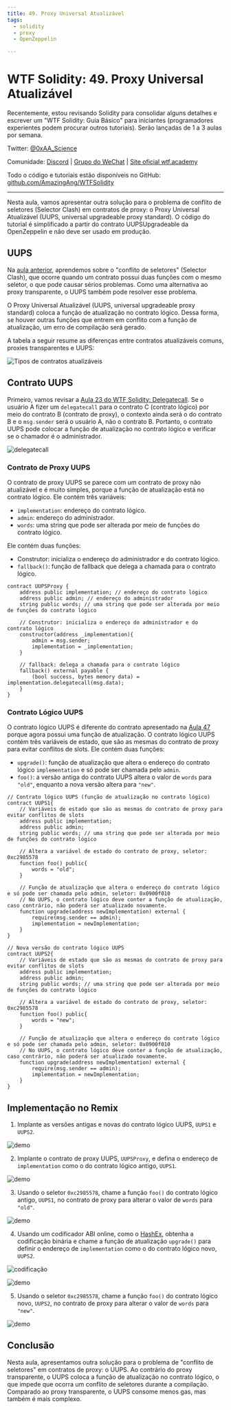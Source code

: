 ```yaml
---
title: 49. Proxy Universal Atualizável
tags:
  - solidity
  - proxy
  - OpenZeppelin

---
```


# WTF Solidity: 49. Proxy Universal Atualizável

Recentemente, estou revisando Solidity para consolidar alguns detalhes e escrever um "WTF Solidity: Guia Básico" para iniciantes (programadores experientes podem procurar outros tutoriais). Serão lançadas de 1 a 3 aulas por semana.

Twitter: [@0xAA_Science](https://twitter.com/0xAA_Science)

Comunidade: [Discord](https://discord.gg/5akcruXrsk) | [Grupo do WeChat](https://docs.google.com/forms/d/e/1FAIpQLSe4KGT8Sh6sJ7hedQRuIYirOoZK_85miz3dw7vA1-YjodgJ-A/viewform?usp=sf_link) | [Site oficial wtf.academy](https://wtf.academy)

Todo o código e tutoriais estão disponíveis no GitHub: [github.com/AmazingAng/WTFSolidity](https://github.com/AmazingAng/WTFSolidity)

-----

Nesta aula, vamos apresentar outra solução para o problema de conflito de seletores (Selector Clash) em contratos de proxy: o Proxy Universal Atualizável (UUPS, universal upgradeable proxy standard). O código do tutorial é simplificado a partir do contrato UUPSUpgradeable da OpenZeppelin e não deve ser usado em produção.

## UUPS

Na [aula anterior](../48_TransparentProxy/readme.md), aprendemos sobre o "conflito de seletores" (Selector Clash), que ocorre quando um contrato possui duas funções com o mesmo seletor, o que pode causar sérios problemas. Como uma alternativa ao proxy transparente, o UUPS também pode resolver esse problema.

O Proxy Universal Atualizável (UUPS, universal upgradeable proxy standard) coloca a função de atualização no contrato lógico. Dessa forma, se houver outras funções que entrem em conflito com a função de atualização, um erro de compilação será gerado.

A tabela a seguir resume as diferenças entre contratos atualizáveis comuns, proxies transparentes e UUPS:

![Tipos de contratos atualizáveis](./img/49-1.png)

## Contrato UUPS

Primeiro, vamos revisar a [Aula 23 do WTF Solidity: Delegatecall](../23_Delegatecall/readme.md). Se o usuário A fizer um `delegatecall` para o contrato C (contrato lógico) por meio do contrato B (contrato de proxy), o contexto ainda será o do contrato B e o `msg.sender` será o usuário A, não o contrato B. Portanto, o contrato UUPS pode colocar a função de atualização no contrato lógico e verificar se o chamador é o administrador.

![delegatecall](./img/49-2.png)

### Contrato de Proxy UUPS

O contrato de proxy UUPS se parece com um contrato de proxy não atualizável e é muito simples, porque a função de atualização está no contrato lógico. Ele contém três variáveis:
- `implementation`: endereço do contrato lógico.
- `admin`: endereço do administrador.
- `words`: uma string que pode ser alterada por meio de funções do contrato lógico.

Ele contém duas funções:

- Construtor: inicializa o endereço do administrador e do contrato lógico.
- `fallback()`: função de fallback que delega a chamada para o contrato lógico.

```solidity
contract UUPSProxy {
    address public implementation; // endereço do contrato lógico
    address public admin; // endereço do administrador
    string public words; // uma string que pode ser alterada por meio de funções do contrato lógico

    // Construtor: inicializa o endereço do administrador e do contrato lógico
    constructor(address _implementation){
        admin = msg.sender;
        implementation = _implementation;
    }

    // fallback: delega a chamada para o contrato lógico
    fallback() external payable {
        (bool success, bytes memory data) = implementation.delegatecall(msg.data);
    }
}
```

### Contrato Lógico UUPS

O contrato lógico UUPS é diferente do contrato apresentado na [Aula 47](../47_Upgrade/readme.md) porque agora possui uma função de atualização. O contrato lógico UUPS contém três variáveis de estado, que são as mesmas do contrato de proxy para evitar conflitos de slots. Ele contém duas funções:
- `upgrade()`: função de atualização que altera o endereço do contrato lógico `implementation` e só pode ser chamada pelo `admin`.
- `foo()`: a versão antiga do contrato UUPS altera o valor de `words` para `"old"`, enquanto a nova versão altera para `"new"`.

```solidity
// Contrato lógico UUPS (função de atualização no contrato lógico)
contract UUPS1{
    // Variáveis de estado que são as mesmas do contrato de proxy para evitar conflitos de slots
    address public implementation; 
    address public admin; 
    string public words; // uma string que pode ser alterada por meio de funções do contrato lógico

    // Altera a variável de estado do contrato de proxy, seletor: 0xc2985578
    function foo() public{
        words = "old";
    }

    // Função de atualização que altera o endereço do contrato lógico e só pode ser chamada pelo admin, seletor: 0x0900f010
    // No UUPS, o contrato lógico deve conter a função de atualização, caso contrário, não poderá ser atualizado novamente.
    function upgrade(address newImplementation) external {
        require(msg.sender == admin);
        implementation = newImplementation;
    }
}

// Nova versão do contrato lógico UUPS
contract UUPS2{
    // Variáveis de estado que são as mesmas do contrato de proxy para evitar conflitos de slots
    address public implementation; 
    address public admin; 
    string public words; // uma string que pode ser alterada por meio de funções do contrato lógico

    // Altera a variável de estado do contrato de proxy, seletor: 0xc2985578
    function foo() public{
        words = "new";
    }

    // Função de atualização que altera o endereço do contrato lógico e só pode ser chamada pelo admin, seletor: 0x0900f010
    // No UUPS, o contrato lógico deve conter a função de atualização, caso contrário, não poderá ser atualizado novamente.
    function upgrade(address newImplementation) external {
        require(msg.sender == admin);
        implementation = newImplementation;
    }
}
```

## Implementação no Remix

1. Implante as versões antigas e novas do contrato lógico UUPS, `UUPS1` e `UUPS2`.

![demo](./img/49-3.jpg)

2. Implante o contrato de proxy UUPS, `UUPSProxy`, e defina o endereço de `implementation` como o do contrato lógico antigo, `UUPS1`.

![demo](./img/49-4.jpg)

3. Usando o seletor `0xc2985578`, chame a função `foo()` do contrato lógico antigo, `UUPS1`, no contrato de proxy para alterar o valor de `words` para `"old"`.

![demo](./img/49-5.jpg)

4. Usando um codificador ABI online, como o [HashEx](https://abi.hashex.org/), obtenha a codificação binária e chame a função de atualização `upgrade()` para definir o endereço de `implementation` como o do contrato lógico novo, `UUPS2`.

![codificação](./img/49-3.png)

![demo](./img/49-6.jpg)

5. Usando o seletor `0xc2985578`, chame a função `foo()` do contrato lógico novo, `UUPS2`, no contrato de proxy para alterar o valor de `words` para `"new"`.

![demo](./img/49-7.jpg)

## Conclusão

Nesta aula, apresentamos outra solução para o problema de "conflito de seletores" em contratos de proxy: o UUPS. Ao contrário do proxy transparente, o UUPS coloca a função de atualização no contrato lógico, o que impede que ocorra um conflito de seletores durante a compilação. Comparado ao proxy transparente, o UUPS consome menos gas, mas também é mais complexo.

<!-- This file was translated using AI by repo_ai_translate. For more information, visit https://github.com/marcelojsilva/repo_ai_translate -->